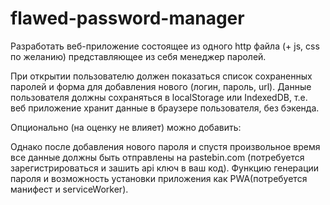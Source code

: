 # flawed-password-manager

Разработать веб-приложение состоящее из одного http файла (+ js, css по желанию) представляющее из себя менеджер паролей.

При открытии пользователю должен показаться список сохраненных паролей и форма для добавления нового (логин, пароль, url).
Данные пользователя должны сохраняться в localStorage или IndexedDB, т.е. веб приложение хранит данные в браузере пользователя, без бэкенда.

Опционально (на оценку не влияет) можно добавить:

Однако после добавления нового пароля и спустя произвольное время все данные должны быть отправлены на pastebin.com (потребуется зарегистрироваться и зашить api ключ в ваш код).
Функцию генерации пароля и возможность установки приложения как PWA(потребуется манифест и serviceWorker).

